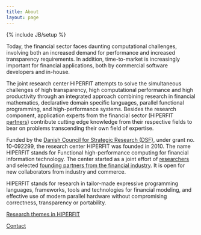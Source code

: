 ```yaml
---
title: About
layout: page
---
```

{% include JB/setup %}

Today, the financial sector faces daunting computational challenges,
involving both an increased demand for performance and increased
transparency requirements. In addition, time-to-market is increasingly
important for financial applications, both by commercial software
developers and in-house.

The joint research center HIPERFIT attempts to solve the simultaneous
challenges of high transparency, high computational performance and
high productivity through an integrated approach combining research in
financial mathematics, declarative domain specific languages, parallel
functional programming, and high-performance systems.  Besides the
research component, application experts from the financial sector
(HIPERFIT [partners](partners.html)) contribute cutting edge knowledge from their
respective fields to bear on problems transcending their own field of
expertise.

Funded by the [Danish Council for Strategic Research
(DSF)](http://en.fi.dk/councils-commissions/the-danish-council-for-strategic-research),
under grant no. 10-092299, the research center HIPERFIT was founded in
2010. The name HIPERFIT stands for Functional high-performance
computing for financial information technology. The center started as
a joint effort of [researchers](people.html) and selected [founding
partners from the financial industry](partners.html). It is open for
new collaborators from industry and commerce.

HIPERFIT stands for research in tailor-made expressive programming
languages, frameworks, tools and technologies for financial modeling,
and effective use of modern parallel hardware without compromising
correctness, transparency or portability.

[Research themes in HIPERFIT](researchthemes.html)

[Contact](contact.html)

